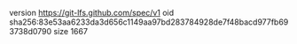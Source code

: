 version https://git-lfs.github.com/spec/v1
oid sha256:83e53aa6233da3d656c1149aa97bd283784928de7f48bacd977fb693738d0790
size 1667
